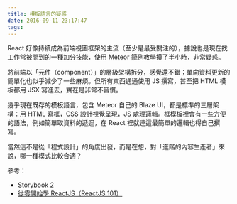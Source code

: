```yaml
---
title: 模板語言的疑惑
date: 2016-09-11 23:17:47
tags:
---
```

React 好像持續成為前端視圖框架的主流（至少是最受關注的），據說也是現在找工作常被問到的一種加分技能，使用 Meteor 範例教學摸了半小時，非常疑惑。

<!-- more -->

將前端以「元件（component）」的層級架構拆分，感覺還不錯；單向資料更新的簡單化也似乎減少了一些麻煩。但所有東西通通使用 JS 撰寫，甚至把 HTML 模板都用 JSX 寫進去，實在是非常不習慣。

幾乎現在既存的模板語言，包含 Meteor 自己的 Blaze UI，都是標準的三層架構：用 HTML 寫框，CSS 設計視覺呈現，JS 處理邏輯。框模板裡會有一些方便的語法，例如簡單取資料的遞迴，在 React 裡就連這最簡單的邏輯也得自己撰寫。

當然這不是從「程式設計」的角度出發，而是在想，對「進階的內容生產者」來說，哪一種模式比較合適？

參考：

- [Storybook 2](https://voice.kadira.io/releasing-storybook-2-63bf4837f34f)
- [從零開始學 ReactJS（ReactJS 101）](https://www.gitbook.com/book/kdchang/react101/details)